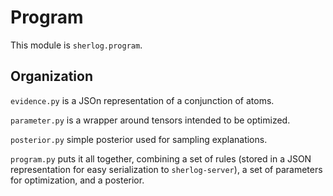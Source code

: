 # Program

This module is `sherlog.program`.

## Organization

`evidence.py` is a JSOn representation of a conjunction of atoms.

`parameter.py` is a wrapper around tensors intended to be optimized.

`posterior.py` simple posterior used for sampling explanations.

`program.py` puts it all together, combining a set of rules (stored in a JSON representation for easy serialization to `sherlog-server`), a set of parameters for optimization, and a posterior.